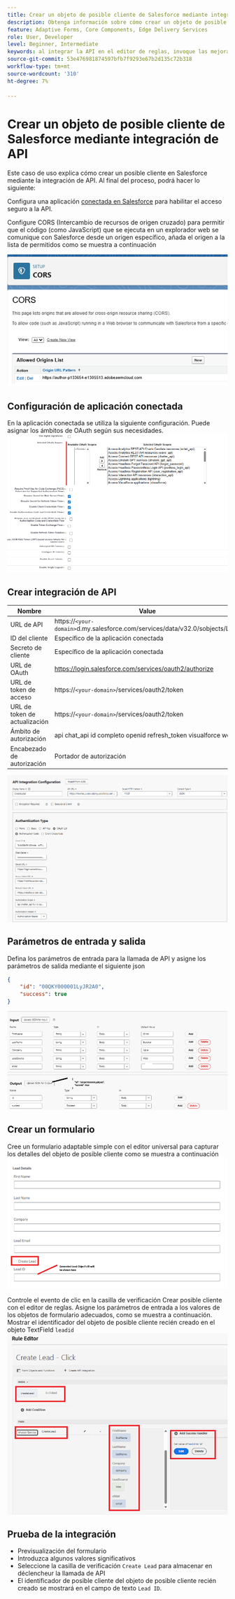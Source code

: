 ```yaml
---
title: Crear un objeto de posible cliente de Salesforce mediante integración de API
description: Obtenga información sobre cómo crear un objeto de posible cliente de Salesforce mediante la integración de API.
feature: Adaptive Forms, Core Components, Edge Delivery Services
role: User, Developer
level: Beginner, Intermediate
keywords: al integrar la API en el editor de reglas, invoque las mejoras del servicio
source-git-commit: 53e476981874597bfb7f9293e67b2d135c72b318
workflow-type: tm+mt
source-wordcount: '310'
ht-degree: 7%

---
```


# Crear un objeto de posible cliente de Salesforce mediante integración de API

Este caso de uso explica cómo crear un posible cliente en Salesforce mediante la integración de API. Al final del proceso, podrá hacer lo siguiente:

Configura una aplicación [conectada en Salesforce](https://help.salesforce.com/s/articleView?id=platform.ev_relay_create_connected_app.htm&type=5) para habilitar el acceso seguro a la API.

Configure CORS (Intercambio de recursos de origen cruzado) para permitir que el código (como JavaScript) que se ejecuta en un explorador web se comunique con Salesforce desde un origen específico, añada el origen a la lista de permitidos como se muestra a continuación

![cors](assets/salesforce-cors.png)

## Configuración de aplicación conectada

En la aplicación conectada se utiliza la siguiente configuración. Puede asignar los ámbitos de OAuth según sus necesidades.
![connected-app-settings](assets/salesforce-connected-app-settings.png)

## Crear integración de API

| Nombre | Value |
|--------------------------------|------------------|
| URL de API | https://`<your-domain>`d.my.salesforce.com/services/data/v32.0/sobjects/Lead |
| ID del cliente | Específico de la aplicación conectada |
| Secreto de cliente | Específico de la aplicación conectada |
| URL de OAuth | https://login.salesforce.com/services/oauth2/authorize |
| URL de token de acceso | https://`<your-domain>`/services/oauth2/token |
| URL de token de actualización | https://`<your-domain>`/services/oauth2/token |
| Ámbito de autorización | api chat_api id completo openid refresh_token visualforce web |
| Encabezado de autorización | Portador de autorización |

![integración de api](assets/salesforce-api-integration-create-lead.png)

## Parámetros de entrada y salida

Defina los parámetros de entrada para la llamada de API y asigne los parámetros de salida mediante el siguiente json

```json
{
    "id": "00QKY000001LyJR2A0",
    "success": true
}
```

![entrada-salida](assets/create-lead-api-integration-input-output.png)

## Crear un formulario

Cree un formulario adaptable simple con el editor universal para capturar los detalles del objeto de posible cliente como se muestra a continuación
![formulario-objeto-de-posible cliente](assets/create-lead.png)

Controle el evento de clic en la casilla de verificación Crear posible cliente con el editor de reglas. Asigne los parámetros de entrada a los valores de los objetos de formulario adecuados, como se muestra a continuación. Mostrar el identificador del objeto de posible cliente recién creado en el objeto TextField `leadid`
![editor de reglas](assets/create-leade-rule-editor.png)

## Prueba de la integración

- Previsualización del formulario
- Introduzca algunos valores significativos
- Seleccione la casilla de verificación `Create Lead` para almacenar en déclencheur la llamada de API
- El identificador de posible cliente del objeto de posible cliente recién creado se mostrará en el campo de texto `Lead ID`.